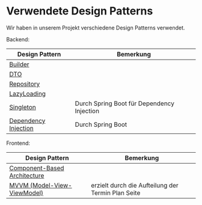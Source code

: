 # Verwendete Design Patterns

Wir haben in unserem Projekt verschiedene Design Patterns verwendet.

Backend:

| Design Pattern                                                               | Bemerkung                                              | 
|------------------------------------------------------------------------------|--------------------------------------------------------|
| [Builder](https://de.wikipedia.org/wiki/Erbauer_(Entwurfsmuster))            |                                                        |
| [DTO](https://de.wikipedia.org/wiki/Transferobjekt)                          |                                                        |
| [Repository](https://de.wikipedia.org/wiki/Repository_(Entwurfsmuster))      |                                                        |
| [LazyLoading](https://de.wikipedia.org/wiki/Lazy_Loading)                    |                                                        |
| [Singleton](https://de.wikipedia.org/wiki/Singleton_(Entwurfsmuster))        | Durch Spring Boot für Dependency Injection             |
| [Dependency Injection](https://de.wikipedia.org/wiki/Dependency_Injection)   | Durch Spring Boot                                      |


Frontend:

| Design Pattern                                                                                     | Bemerkung                                              | 
|----------------------------------------------------------------------------------------------------|--------------------------------------------------------|
| [Component-Based Architecture](https://en.wikipedia.org/wiki/Component-based_software_engineering) |                                                        |
| [MVVM (Model-View-ViewModel)](https://de.wikipedia.org/wiki/Model_View_ViewModel)                  | erzielt durch die Aufteilung der Termin Plan Seite     |

